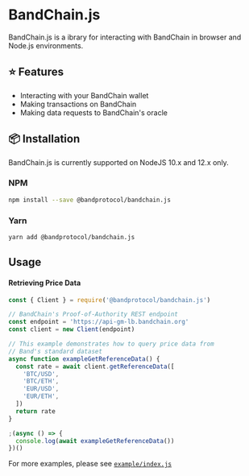 # BandChain.js

BandChain.js is a ibrary for interacting with BandChain in browser and Node.js environments.

## ⭐️ Features

- Interacting with your BandChain wallet
- Making transactions on BandChain
- Making data requests to BandChain's oracle

## 📦 Installation

BandChain.js is currently supported on NodeJS 10.x and 12.x only.

### NPM

```bash
npm install --save @bandprotocol/bandchain.js
```

### Yarn

```bash
yarn add @bandprotocol/bandchain.js
```

## Usage

#### Retrieving Price Data

```js
const { Client } = require('@bandprotocol/bandchain.js')

// BandChain's Proof-of-Authority REST endpoint
const endpoint = 'https://api-gm-lb.bandchain.org'
const client = new Client(endpoint)

// This example demonstrates how to query price data from
// Band's standard dataset
async function exampleGetReferenceData() {
  const rate = await client.getReferenceData([
    'BTC/USD',
    'BTC/ETH',
    'EUR/USD',
    'EUR/ETH',
  ])
  return rate
}

;(async () => {
  console.log(await exampleGetReferenceData())
})()
```

For more examples, please see [`example/index.js`](example/index.js)
